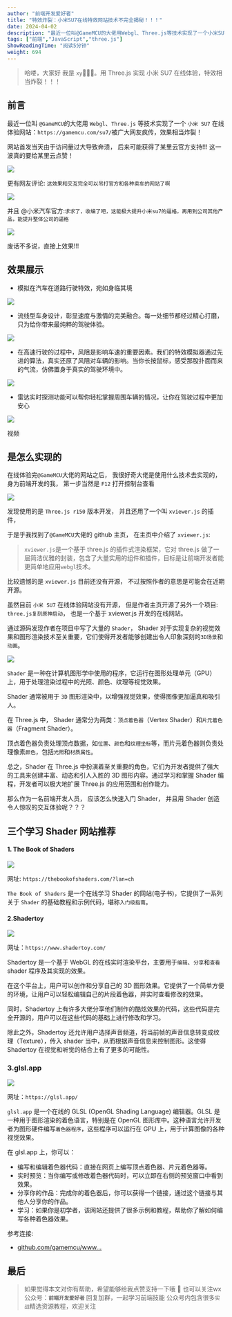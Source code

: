 ```yaml
---
author: "前端开发爱好者"
title: "特效炸裂：小米SU7在线特效网站技术不完全揭秘！！！"
date: 2024-04-02
description: "最近一位叫@GameMCU的大佬用Webgl、Three.js等技术实现了一个小米SU7在线体验网站：https://gamemcu.com/su7/被广大网友疯传，效果相当炸裂！"
tags: ["前端","JavaScript","three.js"]
ShowReadingTime: "阅读5分钟"
weight: 694
---
```

> 哈喽，大家好 我是 `xy`👨🏻‍💻。用 Three.js 实现 小米 SU7 在线体验，特效相当炸裂！！！

前言
--

最近一位叫 `@GameMCU`的大佬用 `Webgl`、`Three.js` 等技术实现了一个 `小米 SU7` 在线体验网站：`https://gamemcu.com/su7/`被广大网友疯传，效果相当炸裂！

网站首发当天由于访问量过大导致奔溃， 后来可能获得了某里云官方支持!!! 这一波真的要给某里云点赞！

![](https://p3-juejin.byteimg.com/tos-cn-i-k3u1fbpfcp/17b4748043224bb08411d780ea514b8e~tplv-k3u1fbpfcp-jj-mark:3024:0:0:0:q75.awebp#?w=686&h=386&s=40091&e=png&b=fffefe)

更有网友评论: `这效果和交互完全可以吊打官方和各种卖车的网站了啊`

![](https://p3-juejin.byteimg.com/tos-cn-i-k3u1fbpfcp/4192f29f292c43b7a88961a07358788a~tplv-k3u1fbpfcp-jj-mark:3024:0:0:0:q75.awebp#?w=853&h=279&s=30986&e=png&b=fffefe)

并且 @小米汽车官方:`求求了，收编了吧，这能极大提升小米su7的逼格，再用到公司其他产品，能提升整体公司的逼格`

![](https://p3-juejin.byteimg.com/tos-cn-i-k3u1fbpfcp/a1830a126b1748fa9f86e43a308a1ab2~tplv-k3u1fbpfcp-jj-mark:3024:0:0:0:q75.awebp#?w=895&h=127&s=13715&e=png&b=fffefe)

废话不多说，直接上效果!!!

效果展示
----

*   模拟在汽车在道路行驶特效，宛如身临其境

![](https://p3-juejin.byteimg.com/tos-cn-i-k3u1fbpfcp/00d995e2c0504669b27edeb1f6e23c2c~tplv-k3u1fbpfcp-jj-mark:3024:0:0:0:q75.awebp#?w=1799&h=1006&s=912068&e=png&b=04090a)

*   流线型车身设计，彰显速度与激情的完美融合。每一处细节都经过精心打磨，只为给你带来最纯粹的驾驶体验。

![](https://p3-juejin.byteimg.com/tos-cn-i-k3u1fbpfcp/41ae7ec434c54992a79876fbb80a037e~tplv-k3u1fbpfcp-jj-mark:3024:0:0:0:q75.awebp#?w=1799&h=1006&s=1031583&e=png&b=131717)

*   在高速行驶的过程中，风阻是影响车速的重要因素。我们的特效模拟器通过先进的算法，真实还原了风阻对车辆的影响。当你长按鼠标，感受那股扑面而来的气流，仿佛置身于真实的驾驶环境中。

![](https://p3-juejin.byteimg.com/tos-cn-i-k3u1fbpfcp/02488a71f44647299cf294f5b6a35b6e~tplv-k3u1fbpfcp-jj-mark:3024:0:0:0:q75.awebp#?w=1799&h=1006&s=594732&e=png&b=090b0c)

*   雷达实时探测功能可以帮你轻松掌握周围车辆的情况，让你在驾驶过程中更加安心

![](https://p3-juejin.byteimg.com/tos-cn-i-k3u1fbpfcp/12ddeb6f243a4ba5a84c6af2aaf708c9~tplv-k3u1fbpfcp-jj-mark:3024:0:0:0:q75.awebp#?w=1799&h=1006&s=675244&e=png&b=1b2020)

视频

是怎么实现的
------

在线体验完`@GameMCU`大佬的网站之后， 我很好奇大佬是使用什么技术去实现的， 身为前端开发的我， 第一步当然是 `F12` 打开控制台查看

![](https://p3-juejin.byteimg.com/tos-cn-i-k3u1fbpfcp/417e6e6fc06e45909db38e1edd75f997~tplv-k3u1fbpfcp-jj-mark:3024:0:0:0:q75.awebp#?w=392&h=69&s=4659&e=png&b=24262b)

发现使用的是 `Three.js r150` 版本开发， 并且还用了一个叫 `xviewer.js` 的插件，

于是乎我找到了`@GameMCU`大佬的 github 主页， 在主页中介绍了 `xviewer.js`:

> `xviewer.js`是一个基于 three.js 的插件式渲染框架，它对 three.js 做了一层简洁优雅的封装，包含了大量实用的组件和插件，目标是让前端开发者能更简单地应用`webgl`技术。

比较遗憾的是 `xviewer.js` 目前还没有开源， 不过按照作者的意思是可能会在近期开源。

虽然目前 `小米 SU7` 在线体验网站没有开源， 但是作者主页开源了另外一个项目: `three.js复刻原神启动`， 也是一个基于 xviewer.js 开发的在线网站。

通过源码发现作者在项目中写了大量的 `Shader`， Shader 对于实现复杂的视觉效果和图形渲染技术至关重要，它们使得开发者能够创建出令人印象深刻的`3D场景`和`动画`。

![](https://p3-juejin.byteimg.com/tos-cn-i-k3u1fbpfcp/81396e1fe3a34ada92f43a3f13388a06~tplv-k3u1fbpfcp-jj-mark:3024:0:0:0:q75.awebp#?w=1914&h=988&s=217689&e=png&b=2f3744)

`Shader` 是一种在计算机图形学中使用的程序，它运行在图形处理单元（GPU）上，用于处理渲染过程中的光照、颜色、纹理等视觉效果。

Shader 通常被用于 `3D` 图形渲染中，以增强视觉效果，使得图像更加逼真和吸引人。

在 Three.js 中， Shader 通常分为两类：`顶点着色器`（Vertex Shader）和`片元着色器`（Fragment Shader）。

顶点着色器负责处理顶点数据，如`位置`、`颜色`和`纹理坐标`等，而片元着色器则负责处理像素`颜色`，包括`光照`和`材质属性`。

总之，Shader 在 Three.js 中扮演着至关重要的角色，它们为开发者提供了强大的工具来创建丰富、动态和引人入胜的 3D 图形内容。通过学习和掌握 Shader 编程，开发者可以极大地扩展 Three.js 的应用范围和创作能力。

那么作为一名前端开发人员， 应该怎么快速入门 Shader， 并且用 Shader 创造令人惊叹的交互体验呢？？？

三个学习 Shader 网站推荐
----------------

#### 1\. The Book of Shaders

![](https://p3-juejin.byteimg.com/tos-cn-i-k3u1fbpfcp/a27fab352ad044f9b36094a94df5bf9b~tplv-k3u1fbpfcp-jj-mark:3024:0:0:0:q75.awebp#?w=1072&h=929&s=98479&e=png&b=ffffff)

网址: `https://thebookofshaders.com/?lan=ch`

`The Book of Shaders` 是一个在线学习 Shader 的网站(电子书)，它提供了一系列关于 `Shader` 的基础教程和示例代码，堪称`入门级指南`。

#### 2.Shadertoy

![](https://p3-juejin.byteimg.com/tos-cn-i-k3u1fbpfcp/424abc1a2c73428abf0ea1f9f644bd0c~tplv-k3u1fbpfcp-jj-mark:3024:0:0:0:q75.awebp#?w=1867&h=952&s=1788522&e=png&b=d2d0d0)

网址：`https://www.shadertoy.com/`

Shadertoy 是一个基于 WebGL 的在线实时渲染平台，主要用于`编辑`、`分享`和`查看` shader 程序及其实现的效果。

在这个平台上，用户可以创作和分享自己的 3D 图形效果。它提供了一个简单方便的环境，让用户可以轻松编辑自己的片段着色器，并实时查看修改的效果。

同时，Shadertoy 上有许多大佬分享他们制作的酷炫效果的代码，这些代码是完全开源的，用户可以在这些代码的基础上进行修改和学习。

除此之外，Shadertoy 还允许用户选择声音频道，将当前帧的声音信息转变成纹理（Texture），传入 shader 当中，从而根据声音信息来控制图形。这使得 Shadertoy 在视觉和听觉的结合上有了更多的可能性。

### 3.glsl.app

![](https://p3-juejin.byteimg.com/tos-cn-i-k3u1fbpfcp/c925dbe5cf81410886e251018e803d63~tplv-k3u1fbpfcp-jj-mark:3024:0:0:0:q75.awebp#?w=1792&h=871&s=158236&e=png&b=0a0118)

网址：`https://glsl.app/`

`glsl.app` 是一个在线的 GLSL (OpenGL Shading Language) 编辑器。GLSL 是一种用于图形渲染的着色语言，特别是在 OpenGL 图形库中。这种语言允许开发者为图形硬件编写`着色器程序`，这些程序可以运行在 GPU 上，用于计算图像的各种视觉效果。

在 glsl.app 上，你可以：

*   编写和编辑着色器代码：直接在网页上编写顶点着色器、片元着色器等。
*   实时预览：当你编写或修改着色器代码时，可以立即在右侧的预览窗口中看到效果。
*   分享你的作品：完成你的着色器后，你可以获得一个链接，通过这个链接与其他人分享你的作品。
*   学习：如果你是初学者，该网站还提供了很多示例和教程，帮助你了解如何编写各种着色器效果。

参考连接:

*   [github.com/gamemcu/www…](https://link.juejin.cn?target=https%3A%2F%2Fgithub.com%2Fgamemcu%2Fwww-genshin%3Ftab%3Dreadme-ov-file "https://github.com/gamemcu/www-genshin?tab=readme-ov-file")

最后
--

> 如果觉得本文对你有帮助，希望能够给我点赞支持一下哦 💪 也可以关注wx公众号：**`前端开发爱好者`** 回复加群，一起学习前端技能 公众号内包含很多`实战`精选资源教程，欢迎关注